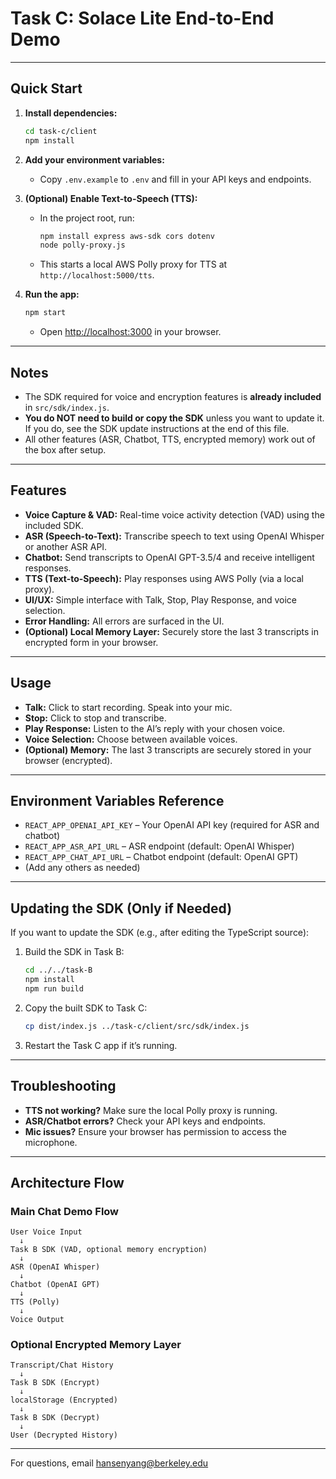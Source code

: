 # Task C: Solace Lite End-to-End Demo

---

## Quick Start

1. **Install dependencies:**
   ```sh
   cd task-c/client
   npm install
   ```

2. **Add your environment variables:**
   - Copy `.env.example` to `.env` and fill in your API keys and endpoints.

3. **(Optional) Enable Text-to-Speech (TTS):**
   - In the project root, run:
     ```sh
     npm install express aws-sdk cors dotenv
     node polly-proxy.js
     ```
   - This starts a local AWS Polly proxy for TTS at `http://localhost:5000/tts`.

4. **Run the app:**
   ```sh
   npm start
   ```
   - Open [http://localhost:3000](http://localhost:3000) in your browser.

---

## Notes

- The SDK required for voice and encryption features is **already included** in `src/sdk/index.js`.
- **You do NOT need to build or copy the SDK** unless you want to update it. If you do, see the SDK update instructions at the end of this file.
- All other features (ASR, Chatbot, TTS, encrypted memory) work out of the box after setup.

---

## Features

- **Voice Capture & VAD:** Real-time voice activity detection (VAD) using the included SDK.
- **ASR (Speech-to-Text):** Transcribe speech to text using OpenAI Whisper or another ASR API.
- **Chatbot:** Send transcripts to OpenAI GPT-3.5/4 and receive intelligent responses.
- **TTS (Text-to-Speech):** Play responses using AWS Polly (via a local proxy).
- **UI/UX:** Simple interface with Talk, Stop, Play Response, and voice selection.
- **Error Handling:** All errors are surfaced in the UI.
- **(Optional) Local Memory Layer:** Securely store the last 3 transcripts in encrypted form in your browser.

---

## Usage

- **Talk:** Click to start recording. Speak into your mic.
- **Stop:** Click to stop and transcribe.
- **Play Response:** Listen to the AI’s reply with your chosen voice.
- **Voice Selection:** Choose between available voices.
- **(Optional) Memory:** The last 3 transcripts are securely stored in your browser (encrypted).

---

## Environment Variables Reference

- `REACT_APP_OPENAI_API_KEY` – Your OpenAI API key (required for ASR and chatbot)
- `REACT_APP_ASR_API_URL` – ASR endpoint (default: OpenAI Whisper)
- `REACT_APP_CHAT_API_URL` – Chatbot endpoint (default: OpenAI GPT)
- (Add any others as needed)

---

## Updating the SDK (Only if Needed)

If you want to update the SDK (e.g., after editing the TypeScript source):
1. Build the SDK in Task B:
   ```sh
   cd ../../task-B
   npm install
   npm run build
   ```
2. Copy the built SDK to Task C:
   ```sh
   cp dist/index.js ../task-c/client/src/sdk/index.js
   ```
3. Restart the Task C app if it’s running.

---

## Troubleshooting

- **TTS not working?** Make sure the local Polly proxy is running.
- **ASR/Chatbot errors?** Check your API keys and endpoints.
- **Mic issues?** Ensure your browser has permission to access the microphone.

---

## Architecture Flow

### Main Chat Demo Flow
```
User Voice Input
  ↓
Task B SDK (VAD, optional memory encryption)
  ↓
ASR (OpenAI Whisper)
  ↓
Chatbot (OpenAI GPT)
  ↓
TTS (Polly)
  ↓
Voice Output
```

### Optional Encrypted Memory Layer
```
Transcript/Chat History
  ↓
Task B SDK (Encrypt)
  ↓
localStorage (Encrypted)
  ↓
Task B SDK (Decrypt)
  ↓
User (Decrypted History)
```

---

For questions, email hansenyang@berkeley.edu

